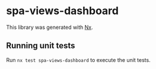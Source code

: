 # spa-views-dashboard

This library was generated with [Nx](https://nx.dev).

## Running unit tests

Run `nx test spa-views-dashboard` to execute the unit tests.
